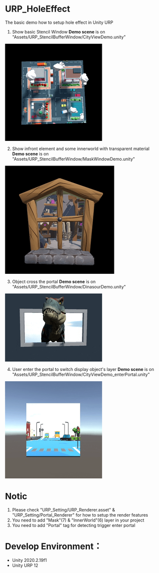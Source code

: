 # URP_HoleEffect

The basic demo how to setup hole effect in Unity URP


1. Show basic Stencil Window
 **Demo scene** is on "Assets/URP_StencilBufferWindow/CityViewDemo.unity"

 <img src="_snapshot/CityViewDemo.gif"/>

2. Show infront element and some innerworld with transparent material
 **Demo scene** is on "Assets/URP_StencilBufferWindow/MaskWindowDemo.unity"

 <img src="_snapshot/MaskWindowDemo.gif"/>

3. Object cross the portal
 **Demo scene** is on "Assets/URP_StencilBufferWindow/DinasourDemo.unity"
 <img src="_snapshot/DinasourDemo.gif"/>

4. User enter the portal to switch display object's layer
 **Demo scene** is on "Assets/URP_StencilBufferWindow/CityViewDemo_enterPortal.unity"

 <img src="_snapshot/CityViewDemo_enterPortal.gif"/>

# Notic
 1. Please check "URP_Setting/URP_Renderer.asset" & "URP_Setting/Portal_Renderer" for how to setup the render features
 2. You need to add "Mask"(7) & "InnerWorld"(6) layer in your project
 3. You need to add "Portal" tag for detecting trigger enter portal


 # Develop Environment：
 * Unity 2020.2.19f1
 * Unity URP 12